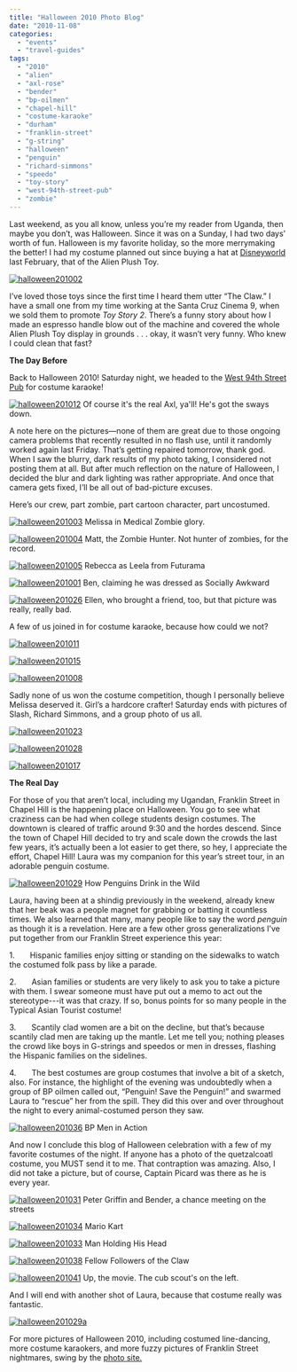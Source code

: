 ```yaml
---
title: "Halloween 2010 Photo Blog"
date: "2010-11-08"
categories:
  - "events"
  - "travel-guides"
tags:
  - "2010"
  - "alien"
  - "axl-rose"
  - "bender"
  - "bp-oilmen"
  - "chapel-hill"
  - "costume-karaoke"
  - "durham"
  - "franklin-street"
  - "g-string"
  - "halloween"
  - "penguin"
  - "richard-simmons"
  - "speedo"
  - "toy-story"
  - "west-94th-street-pub"
  - "zombie"
---
```


Last weekend, as you all know, unless you’re my reader from Uganda, then maybe you don’t, was Halloween. Since it was on a Sunday, I had two days’ worth of fun. Halloween is my favorite holiday, so the more merrymaking the better! I had my costume planned out since buying a hat at [Disneyworld](../../../../../?p=847) last February, that of the Alien Plush Toy.

[![](http://s3.amazonaws.com/thegourmez-wpmedia/2010/11/halloween2010021.jpg "halloween201002")](http://s3.amazonaws.com/thegourmez-wpmedia/2010/11/halloween2010021.jpg)

I’ve loved those toys since the first time I heard them utter “The Claw.” I have a small one from my time working at the Santa Cruz Cinema 9, when we sold them to promote _Toy Story 2_. There’s a funny story about how I made an espresso handle blow out of the machine and covered the whole Alien Plush Toy display in grounds . . . okay, it wasn’t very funny. Who knew I could clean that fast?

**The Day Before**

Back to Halloween 2010! Saturday night, we headed to the [West 94th Street Pub](http://www.west94stpub.com/) for costume karaoke!




<div class="caption">

[![](http://s3.amazonaws.com/thegourmez-wpmedia/2010/11/halloween2010121.jpg "halloween201012")](http://s3.amazonaws.com/thegourmez-wpmedia/2010/11/halloween2010121.jpg) Of course it's the real Axl, ya'll! He's got the sways down.</div>


A note here on the pictures—none of them are great due to those ongoing camera problems that recently resulted in no flash use, until it randomly worked again last Friday. That’s getting repaired tomorrow, thank god. When I saw the blurry, dark results of my photo taking, I considered not posting them at all. But after much reflection on the nature of Halloween, I decided the blur and dark lighting was rather appropriate. And once that camera gets fixed, I’ll be all out of bad-picture excuses.

Here’s our crew, part zombie, part cartoon character, part uncostumed.




<div class="caption">

[![](http://s3.amazonaws.com/thegourmez-wpmedia/2010/11/halloween2010031.jpg "halloween201003")](http://s3.amazonaws.com/thegourmez-wpmedia/2010/11/halloween2010031.jpg) Melissa in Medical Zombie glory.</div>





<div class="caption">

[![](http://s3.amazonaws.com/thegourmez-wpmedia/2010/11/halloween2010041.jpg "halloween201004")](http://s3.amazonaws.com/thegourmez-wpmedia/2010/11/halloween2010041.jpg) Matt, the Zombie Hunter. Not hunter of zombies, for the record.</div>





<div class="caption">

[![](http://s3.amazonaws.com/thegourmez-wpmedia/2010/11/halloween2010051.jpg "halloween201005")](http://s3.amazonaws.com/thegourmez-wpmedia/2010/11/halloween2010051.jpg) Rebecca as Leela from Futurama</div>





<div class="caption">

[![](http://s3.amazonaws.com/thegourmez-wpmedia/2010/11/halloween2010011.jpg "halloween201001")](http://s3.amazonaws.com/thegourmez-wpmedia/2010/11/halloween2010011.jpg) Ben, claiming he was dressed as Socially Awkward</div>





<div class="caption">

[![](http://s3.amazonaws.com/thegourmez-wpmedia/2010/11/halloween2010261.jpg "halloween201026")](http://s3.amazonaws.com/thegourmez-wpmedia/2010/11/halloween2010261.jpg) Ellen, who brought a friend, too, but that picture was really, really bad.</div>


A few of us joined in for costume karaoke, because how could we not?

[![](http://s3.amazonaws.com/thegourmez-wpmedia/2010/11/halloween2010111.jpg "halloween201011")](http://s3.amazonaws.com/thegourmez-wpmedia/2010/11/halloween2010111.jpg)

[![](http://s3.amazonaws.com/thegourmez-wpmedia/2010/11/halloween2010151.jpg "halloween201015")](http://s3.amazonaws.com/thegourmez-wpmedia/2010/11/halloween2010151.jpg)

[![](http://s3.amazonaws.com/thegourmez-wpmedia/2010/11/halloween2010081.jpg "halloween201008")](http://s3.amazonaws.com/thegourmez-wpmedia/2010/11/halloween2010081.jpg)

Sadly none of us won the costume competition, though I personally believe Melissa deserved it. Girl’s a hardcore crafter! Saturday ends with pictures of Slash, Richard Simmons, and a group photo of us all.

[![](http://s3.amazonaws.com/thegourmez-wpmedia/2010/11/halloween2010231.jpg "halloween201023")](http://s3.amazonaws.com/thegourmez-wpmedia/2010/11/halloween2010231.jpg)

[![](http://s3.amazonaws.com/thegourmez-wpmedia/2010/11/halloween2010281.jpg "halloween201028")](http://s3.amazonaws.com/thegourmez-wpmedia/2010/11/halloween2010281.jpg)

[![](http://s3.amazonaws.com/thegourmez-wpmedia/2010/11/halloween2010171.jpg "halloween201017")](http://s3.amazonaws.com/thegourmez-wpmedia/2010/11/halloween2010171.jpg)

**The Real Day**

For those of you that aren’t local, including my Ugandan, Franklin Street in Chapel Hill is the happening place on Halloween. You go to see what craziness can be had when college students design costumes. The downtown is cleared of traffic around 9:30 and the hordes descend. Since the town of Chapel Hill decided to try and scale down the crowds the last few years, it’s actually been a lot easier to get there, so hey, I appreciate the effort, Chapel Hill! Laura was my companion for this year’s street tour, in an adorable penguin costume.




<div class="caption">

[![](http://s3.amazonaws.com/thegourmez-wpmedia/2010/11/halloween2010291.jpg "halloween201029")](http://s3.amazonaws.com/thegourmez-wpmedia/2010/11/halloween2010291.jpg) How Penguins Drink in the Wild</div>


Laura, having been at a shindig previously in the weekend, already knew that her beak was a people magnet for grabbing or batting it countless times. We also learned that many, many people like to say the word _penguin_ as though it is a revelation. Here are a few other gross generalizations I’ve put together from our Franklin Street experience this year:

1.       Hispanic families enjoy sitting or standing on the sidewalks to watch the costumed folk pass by like a parade.

2.       Asian families or students are very likely to ask you to take a picture with them. I swear someone must have put out a memo to act out the stereotype---it was that crazy. If so, bonus points for so many people in the Typical Asian Tourist costume!

3.       Scantily clad women are a bit on the decline, but that’s because scantily clad men are taking up the mantle. Let me tell you; nothing pleases the crowd like boys in G-strings and speedos or men in dresses, flashing the Hispanic families on the sidelines.

4.       The best costumes are group costumes that involve a bit of a sketch, also. For instance, the highlight of the evening was undoubtedly when a group of BP oilmen called out, “Penguin! Save the Penguin!” and swarmed Laura to “rescue” her from the spill. They did this over and over throughout the night to every animal-costumed person they saw.




<div class="caption">

[![](http://s3.amazonaws.com/thegourmez-wpmedia/2010/11/halloween2010361.jpg "halloween201036")](http://s3.amazonaws.com/thegourmez-wpmedia/2010/11/halloween2010361.jpg) BP Men in Action</div>


And now I conclude this blog of Halloween celebration with a few of my favorite costumes of the night. If anyone has a photo of the quetzalcoatl costume, you MUST send it to me. That contraption was amazing. Also, I did not take a picture, but of course, Captain Picard was there as he is every year.




<div class="caption">

[![](http://s3.amazonaws.com/thegourmez-wpmedia/2010/11/halloween2010311.jpg "halloween201031")](http://s3.amazonaws.com/thegourmez-wpmedia/2010/11/halloween2010311.jpg) Peter Griffin and Bender, a chance meeting on the streets</div>





<div class="caption">

[![](http://s3.amazonaws.com/thegourmez-wpmedia/2010/11/halloween2010341.jpg "halloween201034")](http://s3.amazonaws.com/thegourmez-wpmedia/2010/11/halloween2010341.jpg) Mario Kart</div>





<div class="caption">

[![](http://s3.amazonaws.com/thegourmez-wpmedia/2010/11/halloween2010331.jpg "halloween201033")](http://s3.amazonaws.com/thegourmez-wpmedia/2010/11/halloween2010331.jpg) Man Holding His Head</div>





<div class="caption">

[![](http://s3.amazonaws.com/thegourmez-wpmedia/2010/11/halloween2010381.jpg "halloween201038")](http://s3.amazonaws.com/thegourmez-wpmedia/2010/11/halloween2010381.jpg) Fellow Followers of the Claw</div>





<div class="caption">

[![](http://s3.amazonaws.com/thegourmez-wpmedia/2010/11/halloween2010411.jpg "halloween201041")](http://s3.amazonaws.com/thegourmez-wpmedia/2010/11/halloween2010411.jpg) Up, the movie. The cub scout's on the left.</div>


And I will end with another shot of Laura, because that costume really was fantastic.

[![](http://www.rebeccagomezfarrell.com/wp-content/uploads/2010/11/halloween201029a.jpg "halloween201029a")](http://www.rebeccagomezfarrell.com/wp-content/uploads/2010/11/halloween201029a.jpg)

For more pictures of Halloween 2010, including costumed line-dancing, more costume karaokers, and more fuzzy pictures of Franklin Street nightmares, swing by the [photo site.](http://www.blastanova.com/photoalbum/index.html?path=Events/Halloween%202010)
